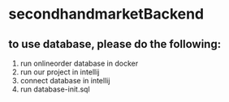 # secondhandmarketBackend

## to use database, please do the following: 
1. run onlineorder database in docker
2. run our project in intellij
3. connect database in intellij
4. run database-init.sql
